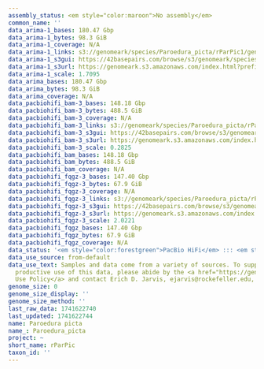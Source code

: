 ```yaml
---
assembly_status: <em style="color:maroon">No assembly</em>
common_name: ''
data_arima-1_bases: 180.47 Gbp
data_arima-1_bytes: 98.3 GiB
data_arima-1_coverage: N/A
data_arima-1_links: s3://genomeark/species/Paroedura_picta/rParPic1/genomic_data/arima/<br>
data_arima-1_s3gui: https://42basepairs.com/browse/s3/genomeark/species/Paroedura_picta/rParPic1/genomic_data/arima/
data_arima-1_s3url: https://genomeark.s3.amazonaws.com/index.html?prefix=species/Paroedura_picta/rParPic1/genomic_data/arima/
data_arima-1_scale: 1.7095
data_arima_bases: 180.47 Gbp
data_arima_bytes: 98.3 GiB
data_arima_coverage: N/A
data_pacbiohifi_bam-3_bases: 148.18 Gbp
data_pacbiohifi_bam-3_bytes: 488.5 GiB
data_pacbiohifi_bam-3_coverage: N/A
data_pacbiohifi_bam-3_links: s3://genomeark/species/Paroedura_picta/rParPic3/genomic_data/pacbio_hifi/<br>
data_pacbiohifi_bam-3_s3gui: https://42basepairs.com/browse/s3/genomeark/species/Paroedura_picta/rParPic3/genomic_data/pacbio_hifi/
data_pacbiohifi_bam-3_s3url: https://genomeark.s3.amazonaws.com/index.html?prefix=species/Paroedura_picta/rParPic3/genomic_data/pacbio_hifi/
data_pacbiohifi_bam-3_scale: 0.2825
data_pacbiohifi_bam_bases: 148.18 Gbp
data_pacbiohifi_bam_bytes: 488.5 GiB
data_pacbiohifi_bam_coverage: N/A
data_pacbiohifi_fqgz-3_bases: 147.40 Gbp
data_pacbiohifi_fqgz-3_bytes: 67.9 GiB
data_pacbiohifi_fqgz-3_coverage: N/A
data_pacbiohifi_fqgz-3_links: s3://genomeark/species/Paroedura_picta/rParPic3/genomic_data/pacbio_hifi/<br>
data_pacbiohifi_fqgz-3_s3gui: https://42basepairs.com/browse/s3/genomeark/species/Paroedura_picta/rParPic3/genomic_data/pacbio_hifi/
data_pacbiohifi_fqgz-3_s3url: https://genomeark.s3.amazonaws.com/index.html?prefix=species/Paroedura_picta/rParPic3/genomic_data/pacbio_hifi/
data_pacbiohifi_fqgz-3_scale: 2.0221
data_pacbiohifi_fqgz_bases: 147.40 Gbp
data_pacbiohifi_fqgz_bytes: 67.9 GiB
data_pacbiohifi_fqgz_coverage: N/A
data_status: '<em style="color:forestgreen">PacBio HiFi</em> ::: <em style="color:forestgreen">Arima</em>'
data_use_source: from-default
data_use_text: Samples and data come from a variety of sources. To support fair and
  productive use of this data, please abide by the <a href="https://genome10k.soe.ucsc.edu/data-use-policies/">Data
  Use Policy</a> and contact Erich D. Jarvis, ejarvis@rockefeller.edu, with any questions.
genome_size: 0
genome_size_display: ''
genome_size_method: ''
last_raw_data: 1741622740
last_updated: 1741622744
name: Paroedura picta
name_: Paroedura_picta
project: ~
short_name: rParPic
taxon_id: ''
---
```

